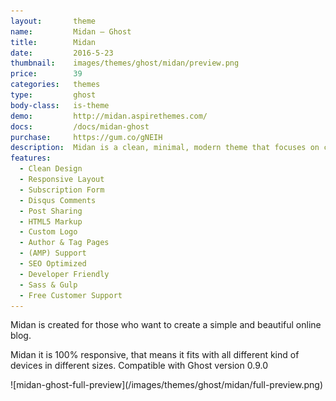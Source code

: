 ```yaml
---
layout:       theme
name:         Midan – Ghost
title:        Midan
date:         2016-5-23
thumbnail:    images/themes/ghost/midan/preview.png
price:        39
categories:   themes
type:         ghost
body-class:   is-theme
demo:         http://midan.aspirethemes.com/
docs:         /docs/midan-ghost
purchase:     https://gum.co/gNEIH
description:  Midan is a clean, minimal, modern theme that focuses on content for Ghost.
features:
  - Clean Design
  - Responsive Layout
  - Subscription Form
  - Disqus Comments
  - Post Sharing
  - HTML5 Markup
  - Custom Logo
  - Author & Tag Pages
  - (AMP) Support
  - SEO Optimized
  - Developer Friendly
  - Sass & Gulp
  - Free Customer Support
---
```


Midan is created for those who want to create a simple and beautiful online blog.

Midan it is 100% responsive, that means it fits with all different kind of devices in different sizes. Compatible with Ghost version 0.9.0

<div class="darker-bg-image-wrap" markdown='1'>
  ![midan-ghost-full-preview](/images/themes/ghost/midan/full-preview.png)
</div>